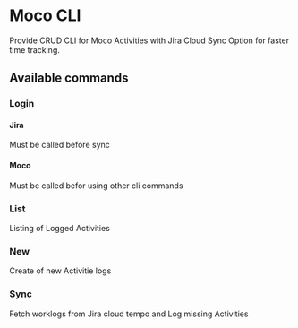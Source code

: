# Moco CLI
Provide CRUD CLI for Moco Activities with Jira Cloud Sync Option for faster time tracking.

## Available commands

### Login

#### Jira

Must be called before sync

#### Moco   

Must be called befor using other cli commands

### List

Listing of Logged Activities

### New

Create of new Activitie logs

### Sync

Fetch worklogs from Jira cloud tempo and Log missing Activities